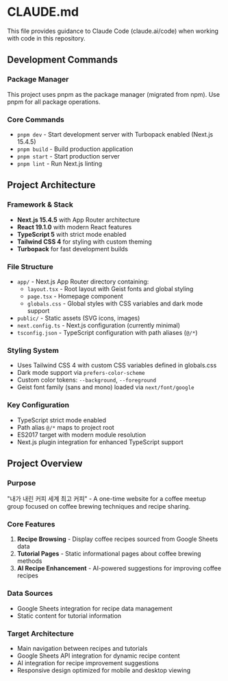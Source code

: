 # CLAUDE.md

This file provides guidance to Claude Code (claude.ai/code) when working with code in this repository.

## Development Commands

### Package Manager
This project uses pnpm as the package manager (migrated from npm). Use pnpm for all package operations.

### Core Commands
- `pnpm dev` - Start development server with Turbopack enabled (Next.js 15.4.5)
- `pnpm build` - Build production application
- `pnpm start` - Start production server
- `pnpm lint` - Run Next.js linting

## Project Architecture

### Framework & Stack
- **Next.js 15.4.5** with App Router architecture
- **React 19.1.0** with modern React features
- **TypeScript 5** with strict mode enabled
- **Tailwind CSS 4** for styling with custom theming
- **Turbopack** for fast development builds

### File Structure
- `app/` - Next.js App Router directory containing:
  - `layout.tsx` - Root layout with Geist fonts and global styling
  - `page.tsx` - Homepage component
  - `globals.css` - Global styles with CSS variables and dark mode support
- `public/` - Static assets (SVG icons, images)
- `next.config.ts` - Next.js configuration (currently minimal)
- `tsconfig.json` - TypeScript configuration with path aliases (`@/*`)

### Styling System
- Uses Tailwind CSS 4 with custom CSS variables defined in globals.css
- Dark mode support via `prefers-color-scheme`
- Custom color tokens: `--background`, `--foreground`
- Geist font family (sans and mono) loaded via `next/font/google`

### Key Configuration
- TypeScript strict mode enabled
- Path alias `@/*` maps to project root
- ES2017 target with modern module resolution
- Next.js plugin integration for enhanced TypeScript support

## Project Overview

### Purpose
"내가 내린 커피 세계 최고 커피" - A one-time website for a coffee meetup group focused on coffee brewing techniques and recipe sharing.

### Core Features
1. **Recipe Browsing** - Display coffee recipes sourced from Google Sheets data
2. **Tutorial Pages** - Static informational pages about coffee brewing methods
3. **AI Recipe Enhancement** - AI-powered suggestions for improving coffee recipes

### Data Sources
- Google Sheets integration for recipe data management
- Static content for tutorial information

### Target Architecture
- Main navigation between recipes and tutorials
- Google Sheets API integration for dynamic recipe content
- AI integration for recipe improvement suggestions
- Responsive design optimized for mobile and desktop viewing